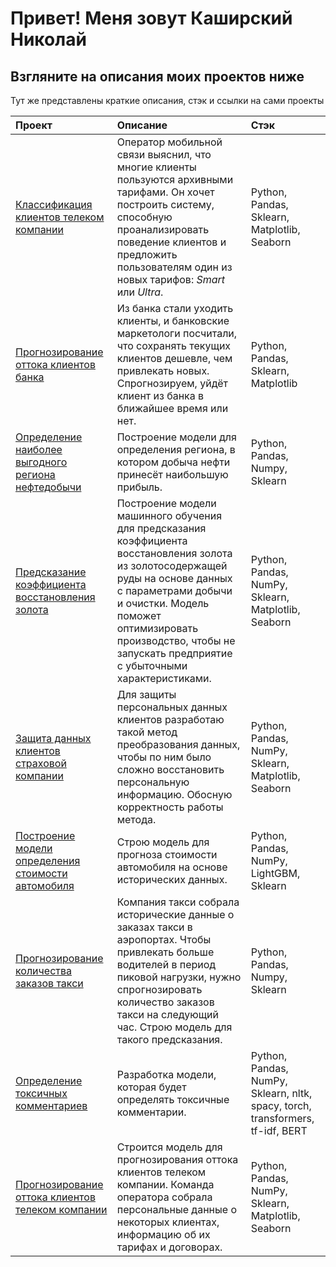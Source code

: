 # Привет! Меня зовут Каширский Николай

## Взгляните на описания моих проектов ниже

Тут же представлены краткие описания, стэк и ссылки на сами проекты

| Проект | Описание | Стэк |
| :-------------------- | :--------------------- |:---------------------------|
| [Классификация клиентов телеком компании](1_telecom_company_clients_classification) | Оператор мобильной связи выяснил, что многие клиенты пользуются архивными тарифами. Он хочет построить систему, способную проанализировать поведение клиентов и предложить пользователям один из новых тарифов: *Smart* или *Ultra*. | Python, Pandas, Sklearn, Matplotlib, Seaborn |
| [Прогнозирование оттока клиентов банка](2_user_churn_prediction) | Из банка стали уходить клиенты, и банковские маркетологи посчитали, что сохранять текущих клиентов дешевле, чем привлекать новых. Спрогнозируем, уйдёт клиент из банка в ближайшее время или нет. | Python, Pandas, Sklearn, Matplotlib |
| [Определение наиболее выгодного региона нефтедобычи](3_finding_most_profitable_oil_production_region) | Построение модели для определения региона, в котором добыча нефти принесёт наибольшую прибыль. | Python, Pandas, Numpy, Sklearn |
| [Предсказание коэффициента восстановления золота](4_gold_recovery_ratio_prediction) | Построение модели машинного обучения для предсказания коэффициента восстановления золота из золотосодержащей руды на основе данных с параметрами добычи и очистки. Модель поможет оптимизировать производство, чтобы не запускать предприятие с убыточными характеристиками. | Python, Pandas, NumPy, Sklearn, Matplotlib, Seaborn |
| [Защита данных клиентов страховой компании](5_personal_data_anonymization_model) | Для защиты персональных данных клиентов разработаю такой метод преобразования данных, чтобы по ним было сложно восстановить персональную информацию. Обосную корректность работы метода. | Python, Pandas, NumPy, Sklearn, Matplotlib, Seaborn |
| [Построение модели определения стоимости автомобиля](6_car_value_prediction) | Строю модель для прогноза стоимости автомобиля на основе исторических данных. | Python, Pandas, NumPy, LightGBM, Sklearn |
| [Прогнозирование количества заказов такси](7_cab_orders_prediction) | Компания такси собрала исторические данные о заказах такси в аэропортах. Чтобы привлекать больше водителей в период пиковой нагрузки, нужно спрогнозировать количество заказов такси на следующий час. Строю модель для такого предсказания. | Python, Pandas, Numpy, Sklearn |
| [Определение токсичных комментариев](8_toxic_comments_classification) | Разработка модели, которая будет определять токсичные комментарии. | Python, Pandas, NumPy, Sklearn, nltk, spacy, torch, transformers, tf-idf, BERT |
| [Прогнозирование оттока клиентов телеком компании](9_prediction_of_customer_churn_for_a_telecom_company) | Строится модель для прогнозирования оттока клиентов телеком компании. Команда оператора собрала персональные данные о некоторых клиентах, информацию об их тарифах и договорах. | Python, Pandas, NumPy, Sklearn, Matplotlib, Seaborn |
